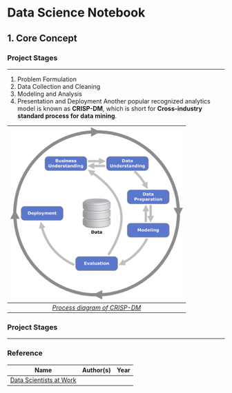 # Data Science Notebook
## 1. Core Concept
### Project Stages
---
1. Problem Formulation
2. Data Collection and Cleaning
3. Modeling and Analysis
4. Presentation and Deployment
Another popular recognized analytics model is known as **CRISP-DM**, which is short for **Cross-industry standard process for data mining**.

| <img src="./Assets/images/CRISP-DM_Process_Diagram.png" width="400" height="400" /> |
|:--:|
| [*Process diagram of CRISP-DM*](https://en.wikipedia.org/wiki/Cross-industry_standard_process_for_data_mining) |

### Project Stages
---

### Reference

Name | Author(s) | Year |
--- | --- | ---
[Data Scientists at Work]() |
